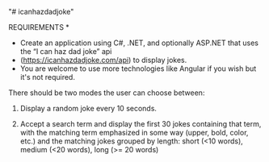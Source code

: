 "# icanhazdadjoke" 

 REQUIREMENTS
 * 
 * Create an application using C#, .NET, and optionally ASP.NET that uses the “I can haz dad joke” api 
 * (https://icanhazdadjoke.com/api) to display jokes.
 * You are welcome to use more technologies like Angular if you wish but it's not required.

There should be two modes the user can choose between:

1. Display a random joke every 10 seconds.

2. Accept a search term and display the first 30 jokes containing that term, 
with the matching term emphasized in some way (upper, bold, color, etc.) 
and the matching jokes grouped by length: short (<10 words), medium (<20 words), long (>= 20 words)
